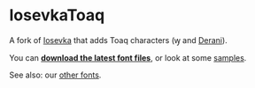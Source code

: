 # IosevkaToaq

A fork of [Iosevka](https://github.com/be5invis/Iosevka) that adds Toaq characters (ꝡ and [Derani](https://toaq.me/Derani)).

You can [**download the latest font files**](https://github.com/toaq/Iosevka/releases), or look at some [samples](https://toaq.net/Iosevka/).

See also: our [other fonts](https://github.com/toaq/fonts).
